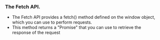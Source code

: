 ### The Fetch API. 
- The Fetch API provides a fetch() method defined on the window object, which you can use to perform requests. 
- This method returns a "Promise" that you can use to retrieve the response of the request 
